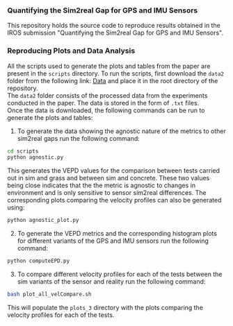 ### Quantifying the Sim2real Gap for GPS and IMU Sensors
This repository holds the source code to reproduce results obtained in the IROS submission "Quantifying the Sim2real Gap for GPS and IMU Sensors".


### Reproducing Plots and Data Analysis
All the scripts used to generate the plots and tables from the paper are present in the `scripts` directory. To run the scripts, first download the `data2` folder from the following link: [Data](https://drive.google.com/drive/folders/1t3GVovJ4nNwaoIZhAmNQ-YUVguKNMHZP?usp=sharing) and place it in the root directory of the repository.  
The `data2` folder consists of the processed data from the experiments conducted in the paper. The data is stored in the form of `.txt` files.   
Once the data is downloaded, the following commands can be run to generate the plots and tables:
1) To generate the data showing the agnostic nature of the metrics to other sim2real gaps run the following command:
```bash
cd scripts
python agnostic.py
```
This generates the VEPD values for the comparison between tests carried out in sim and grass and between sim and concrete. These two values being close indicates that the the metric is agnostic to changes in environment and is only sensitive to sensor sim2real differences. The corresponding plots comparing the velocity profiles can also be generated using:
```bash
python agnostic_plot.py
```
2) To generate the VEPD metrics and the corresponding histogram plots for different variants of the GPS and IMU sensors run the following command:
```bash
python computeEPD.py
```
3) To compare different velocity profiles for each of the tests between the sim variants of the sensor and reality run the following command:
```bash
bash plot_all_velCompare.sh
```
This will populate the `plots_3` directory with the plots comparing the velocity profiles for each of the tests.

